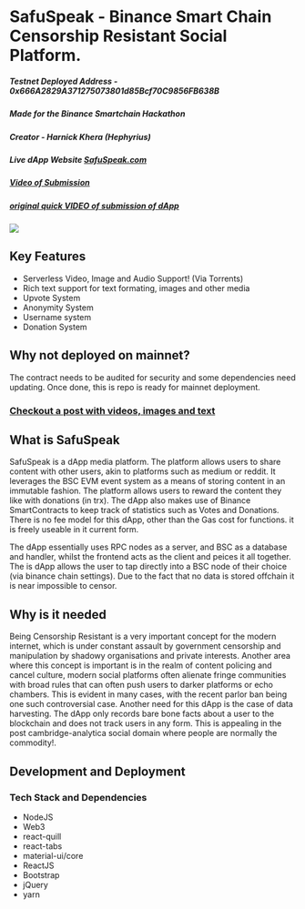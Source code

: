 # SafuSpeak - Binance Smart Chain Censorship Resistant Social Platform.

##### Testnet Deployed Address - 0x666A2829A371275073801d85Bcf70C9856FB638B 
##### Made for the Binance Smartchain Hackathon
##### Creator - Harnick Khera (Hephyrius)
##### Live dApp Website [SafuSpeak.com](https://SafuSpeak.com)
##### [Video of Submission](https://youtu.be/vC-Q2kIPZs0)
##### [original quick VIDEO of submission of dApp](https://youtu.be/DFyl1qRU2oo)
[![](http://img.youtube.com/vi/Q2kIPZs0/0.jpg)](http://www.youtube.com/watch?v=Q2kIPZs0 "quick VIDEO of submission of dApp that poorly displays what it can do. Better video to follow!")

## Key Features

* Serverless Video, Image and Audio Support! (Via Torrents)
* Rich text support for text formating, images and other media
* Upvote System
* Anonymity System
* Username system
* Donation System

## Why not deployed on mainnet?

The contract needs to be audited for security and some dependencies need updating. Once done, this is repo is ready for mainnet deployment.

### [Checkout a post with videos, images and text](https://safuspeak.com/#/post=4)


## What is SafuSpeak
SafuSpeak is a dApp media platform. The platform allows users to share content with other users, akin to platforms such as medium or reddit. It leverages the BSC EVM event system as a means of storing content in an immutable fashion. The platform allows users to reward the content they like with donations (in trx). The dApp also makes use of Binance SmartContracts to keep track of statistics such as Votes and Donations. There is no fee model for this dApp, other than the Gas cost for functions. it is freely useable in it current form. 

The dApp essentially uses RPC nodes as a server, and BSC as a database and handler, whilst the frontend acts as the client and peices it all together. The is dApp allows the user to tap directly into a BSC node of their choice (via binance chain settings). Due to the fact that no data is stored offchain it is near impossible to censor.

## Why is it needed

Being Censorship Resistant is a very important concept for the modern internet, which is under constant assault by government censorship and manipulation by shadowy organisations and private interests. Another area where this concept is important is in the realm of content policing and cancel culture, modern social platforms often alienate fringe communities with broad rules that can often push users to darker platforms or echo chambers. This is evident in many cases, with the recent parlor ban being one such controversial case. Another need for this dApp is the case of data harvesting. The dApp only records bare bone facts about a user to the blockchain and does not track users in any form. This is appealing in the post cambridge-analytica social domain where people are normally the commodity!.
## Development and Deployment

### Tech Stack and Dependencies

* NodeJS
* Web3
* react-quill
* react-tabs
* material-ui/core
* ReactJS
* Bootstrap
* jQuery
* yarn

